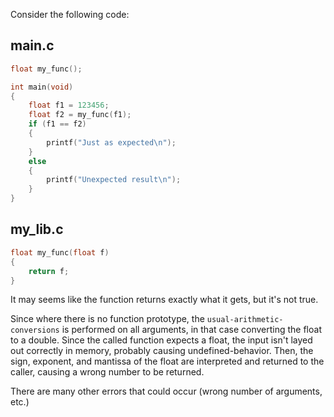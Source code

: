 Consider the following code:

__main.c__
---

```c
float my_func();

int main(void)
{
    float f1 = 123456;
    float f2 = my_func(f1);
    if (f1 == f2)
    {
        printf("Just as expected\n");
    }
    else
    {
        printf("Unexpected result\n");
    }
}
```

__my_lib.c__
---

```c
float my_func(float f)
{
    return f;
}
```

It may seems like the function returns exactly what it gets, but it's not true.

Since where there is no function prototype, the `usual-arithmetic-conversions` is performed on all arguments, in that case converting the float to a double. Since the called function expects a float, the input isn't layed out correctly in memory, probably causing undefined-behavior. Then, the sign, exponent, and mantissa of the float are interpreted and returned to the caller, causing a wrong number to be returned.

There are many other errors that could occur (wrong number of arguments, etc.)
